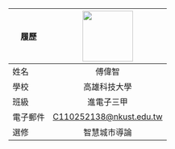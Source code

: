 |      履歷        |<img src="https://avatars.githubusercontent.com/u/22648375?v=4" width=100 height=100/>|
| ---------------- |:-----------------------------:|
| 姓名             | 傅偉智                 |
| 學校             | 高雄科技大學                  |
| 班級             |進電子三甲                     |
| 電子郵件         | C110252138@nkust.edu.tw          |
| 選修             | 智慧城市導論                  |
